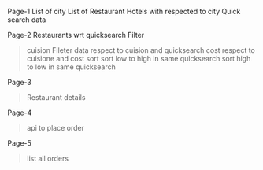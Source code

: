 Page-1
List of city
List of Restaurant
Hotels with respected to city 
Quick search data



Page-2
Restaurants wrt quicksearch
Filter
> cuision Fileter
 data respect to cuision and quicksearch
> cost respect to cuisione and cost 
> sort 
  sort low to high in same quicksearch
  sort high to low in same quicksearch



Page-3
>Restaurant details


Page-4
> api to place order 


Page-5
>list all orders